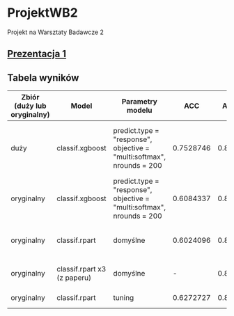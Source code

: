 # ProjektWB2
Projekt na Warsztaty Badawcze 2

## [Prezentacja 1](https://github.com/airi314/ProjektWB2/blob/master/prezentacja1/prezentacja.md)

## Tabela wyników

| Zbiór (duży lub oryginalny) | Model | Parametry modelu | ACC | AUC | Folder/plik | Autor | Krótki opis preprocessingu |
| --- | --- | --- | --- | --- | --- | --- | --- |
| duży | classif.xgboost | predict.type = "response", objective = "multi:softmax", nrounds = 200 | 0.7528746 | 0.8755 | Eucalyptus/ Eucalyptus.R | Gosia | bez NA w Utitlity, lokalizacji, wartości bez sensu, sprzed 1984 r. |
| oryginalny | classif.xgboost | predict.type = "response", objective = "multi:softmax", nrounds = 200 | 0.6084337 | 0.8533 |  Eucalyptus/XgbOriginal.R | Gosia | bez NA w Utitlity i pustych obserwacji, z lokalizacją |
| oryginalny | classif.rpart | domyślne | 0.6024096 | 0.836 |  Eucalyptus/RpartOriginal.R | Gosia | bez NA w Utitlity i pustych obserwacji, z lokalizacją |
| oryginalny | classif.rpart x3 (z paperu) | domyślne | - | 0.8525 | Eucalyptus/eucalyptus_original_ordinal_classification(paper).R | Karol | preprocessing Gosi + usunięcie NA |
| oryginalny | classif.rpart | tuning | 0.6272727 | 0.8307 | Eucalyptus/rpart_tuning.R | Ola | bez NA w Utitlity |
